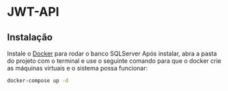 # JWT-API
## Instalação

Instale o [Docker](https://docs.docker.com/docker-for-windows/wsl/) para rodar o banco SQLServer
Após instalar, abra a pasta do projeto com o terminal e use o seguinte comando para que o docker crie as máquinas virtuais e o sistema possa funcionar:

```bash
docker-compose up -d
```
